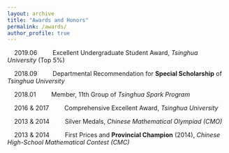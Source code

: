 ```yaml
---
layout: archive
title: "Awards and Honors"
permalink: /awards/
author_profile: true
---
```


&nbsp; &nbsp; 2019.06 &nbsp; &nbsp; &nbsp; &nbsp; Excellent Undergraduate Student Award, *Tsinghua University* (Top 5%)

&nbsp; &nbsp; 2018.09 &nbsp; &nbsp; &nbsp; &nbsp; Departmental Recommendation for **Special Scholarship** of *Tsinghua University*

&nbsp; &nbsp; 2018.01 &nbsp; &nbsp; &nbsp; &nbsp; Member, 11th Group of *Tsinghua Spark Program*

&nbsp; &nbsp; 2016 & 2017 &nbsp; &nbsp; &nbsp; &nbsp; Comprehensive Excellent Award, *Tsinghua University*

&nbsp; &nbsp; 2013 & 2014 &nbsp; &nbsp; &nbsp; &nbsp; Silver Medals, *Chinese Mathematical Olympiad (CMO)*

&nbsp; &nbsp; 2013 & 2014 &nbsp; &nbsp; &nbsp; &nbsp; First Prices and **Provincial Champion** (2014), *Chinese High-School Mathematical Contest (CMC)*



